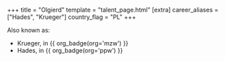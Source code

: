 +++
title = "Olgierd"
template = "talent_page.html"
[extra]
career_aliases = ["Hades", "Krueger"]
country_flag = "PL"
+++

Also known as:
* Krueger, in {{ org_badge(org='mzw') }}
* Hades, in {{ org_badge(org='ppw') }}
